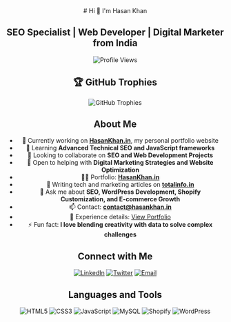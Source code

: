 <center># Hi 👋 I'm Hasan Khan

## SEO Specialist | Web Developer | Digital Marketer from India

![Profile Views](https://komarev.com/ghpvc/?username=goldenkhan&label=Profile%20Views&color=0e75b6&style=flat)

## 🏆 GitHub Trophies
![GitHub Trophies](https://github-profile-trophy.vercel.app/?username=goldenkhan)

## About Me

- 🔭 Currently working on **[HasanKhan.in](https://hasankhan.in)**, my personal portfolio website
- 🌱 Learning **Advanced Technical SEO and JavaScript frameworks**
- 👯 Looking to collaborate on **SEO and Web Development Projects**
- 🤝 Open to helping with **Digital Marketing Strategies and Website Optimization**
- 👨‍💻 Portfolio: **[HasanKhan.in](https://hasankhan.in)**
- 📝 Writing tech and marketing articles on **[totalinfo.in](https://totalinfo.in)**
- 💬 Ask me about **SEO, WordPress Development, Shopify Customization, and E-commerce Growth**
- 📫 Contact: **contact@hasankhan.in**
- 📄 Experience details: [View Portfolio](https://hasankhan.in/portfolio)
- ⚡ Fun fact: **I love blending creativity with data to solve complex challenges**

## Connect with Me

[![LinkedIn](https://img.shields.io/badge/LinkedIn-blue?style=flat-square&logo=linkedin)](https://linkedin.com/in/hasan-khan-seo)
[![Twitter](https://img.shields.io/badge/Twitter-black?style=flat-square&logo=twitter)](https://twitter.com/goldenkhan)
[![Email](https://img.shields.io/badge/Email-red?style=flat-square&logo=gmail)](mailto:contact@hasankhan.in)

## Languages and Tools

![HTML5](https://img.shields.io/badge/HTML5-E34F26?style=flat-square&logo=html5&logoColor=white)
![CSS3](https://img.shields.io/badge/CSS3-1572B6?style=flat-square&logo=css3&logoColor=white)
![JavaScript](https://img.shields.io/badge/JavaScript-F7DF1E?style=flat-square&logo=javascript&logoColor=black)
![MySQL](https://img.shields.io/badge/MySQL-4479A1?style=flat-square&logo=mysql&logoColor=white)
![Shopify](https://img.shields.io/badge/Shopify-7AB55C?style=flat-square&logo=shopify&logoColor=white)
![WordPress](https://img.shields.io/badge/WordPress-21759B?style=flat-square&logo=wordpress&logoColor=white)</center>
